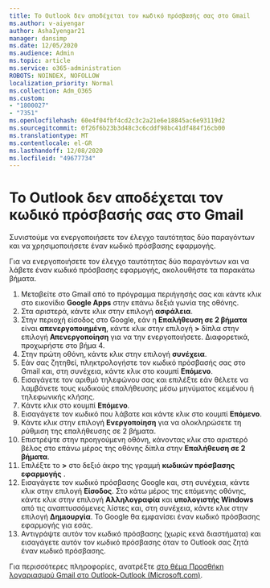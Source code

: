 ```yaml
---
title: Το Outlook δεν αποδέχεται τον κωδικό πρόσβασής σας στο Gmail
ms.author: v-aiyengar
author: AshaIyengar21
manager: dansimp
ms.date: 12/05/2020
ms.audience: Admin
ms.topic: article
ms.service: o365-administration
ROBOTS: NOINDEX, NOFOLLOW
localization_priority: Normal
ms.collection: Adm_O365
ms.custom:
- "1800027"
- "7351"
ms.openlocfilehash: 60e4f04fbf4cd2c3c2a21e6e18845ac6e93119d2
ms.sourcegitcommit: 0f26f6b23b3d48c3c6cddf98bc41df484f16cb00
ms.translationtype: MT
ms.contentlocale: el-GR
ms.lasthandoff: 12/08/2020
ms.locfileid: "49677734"
---
```

# <a name="outlook-wont-accept-your-gmail-password"></a>Το Outlook δεν αποδέχεται τον κωδικό πρόσβασής σας στο Gmail

Συνιστούμε να ενεργοποιήσετε τον έλεγχο ταυτότητας δύο παραγόντων και να χρησιμοποιήσετε έναν κωδικό πρόσβασης εφαρμογής.

Για να ενεργοποιήσετε τον έλεγχο ταυτότητας δύο παραγόντων και να λάβετε έναν κωδικό πρόσβασης εφαρμογής, ακολουθήστε τα παρακάτω βήματα.

1. Μεταβείτε στο Gmail από το πρόγραμμα περιήγησής σας και κάντε κλικ στο εικονίδιο **Google Apps** στην επάνω δεξιά γωνία της οθόνης.
1. Στα αριστερά, κάντε κλικ στην επιλογή **ασφάλεια**.
1. Στην περιοχή είσοδος στο Google, εάν η **Επαλήθευση σε 2 βήματα** είναι **απενεργοποιημένη**, κάντε κλικ στην επιλογή **>** δίπλα στην επιλογή **Απενεργοποίηση** για να την ενεργοποιήσετε. Διαφορετικά, προχωρήστε στο βήμα 4.
1. Στην πρώτη οθόνη, κάντε κλικ στην επιλογή **συνέχεια**.
1. Εάν σας ζητηθεί, πληκτρολογήστε τον κωδικό πρόσβασής σας στο Gmail και, στη συνέχεια, κάντε κλικ στο κουμπί **Επόμενο**.
1. Εισαγάγετε τον αριθμό τηλεφώνου σας και επιλέξτε εάν θέλετε να λαμβάνετε τους κωδικούς επαλήθευσης μέσω μηνύματος κειμένου ή τηλεφωνικής κλήσης.
1. Κάντε κλικ στο κουμπί **Επόμενο**.
1. Εισαγάγετε τον κωδικό που λάβατε και κάντε κλικ στο κουμπί **Επόμενο**.
1. Κάντε κλικ στην επιλογή **Ενεργοποίηση** για να ολοκληρώσετε τη ρύθμιση της επαλήθευσης σε 2 βήματα.
1. Επιστρέψτε στην προηγούμενη οθόνη, κάνοντας κλικ στο αριστερό βέλος στο επάνω μέρος της οθόνης δίπλα στην **Επαλήθευση σε 2 βήματα**.
1. Επιλέξτε το **>** στο δεξιό άκρο της γραμμή **κωδικών πρόσβασης εφαρμογής** .
1. Εισαγάγετε τον κωδικό πρόσβασης Google και, στη συνέχεια, κάντε κλικ στην επιλογή **Είσοδος**. Στο κάτω μέρος της επόμενης οθόνης, κάντε κλικ στην επιλογή **Αλληλογραφία** και **υπολογιστής Windows** από τις αναπτυσσόμενες λίστες και, στη συνέχεια, κάντε κλικ στην επιλογή **Δημιουργία**.
Το Google θα εμφανίσει έναν κωδικό πρόσβασης εφαρμογής για εσάς. 
13. Αντιγράψτε αυτόν τον κωδικό πρόσβασης (χωρίς κενά διαστήματα) και εισαγάγετε αυτόν τον κωδικό πρόσβασης όταν το Outlook σας ζητά έναν κωδικό πρόσβασης.

Για περισσότερες πληροφορίες, ανατρέξτε [στο θέμα Προσθήκη λογαριασμού Gmail στο Outlook-Outlook (Microsoft.com)](https://support.microsoft.com/office/add-a-gmail-account-to-outlook-70191667-9c52-4581-990e-e30318c2c081).
